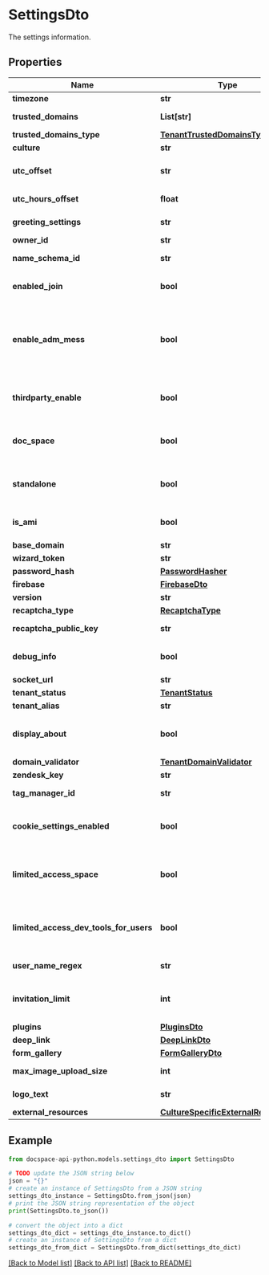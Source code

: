 # SettingsDto
The settings information.

## Properties

Name | Type | Description | Notes
------------ | ------------- | ------------- | -------------
**timezone** | **str** | The time zone. | [optional] 
**trusted_domains** | **List[str]** | The list of the trusted domains. | [optional] 
**trusted_domains_type** | [**TenantTrustedDomainsType**](TenantTrustedDomainsType.md) |  | [optional] 
**culture** | **str** | The language. | [optional] 
**utc_offset** | **str** | The UTC offset in the TimeSpan format. | [optional] 
**utc_hours_offset** | **float** | The UTC offset in hours. | [optional] 
**greeting_settings** | **str** | The greeting settings. | [optional] 
**owner_id** | **str** | The owner ID. | [optional] 
**name_schema_id** | **str** | The team template ID. | [optional] 
**enabled_join** | **bool** | Specifies if a user can join the portal or not. | [optional] 
**enable_adm_mess** | **bool** | Specifies if a user can send a message to the administrator when accessing the DocSpace portal or not. | [optional] 
**thirdparty_enable** | **bool** | Specifies if a user can connect third-party providers to the portal or not. | [optional] 
**doc_space** | **bool** | Specifies if this portal is a DocSpace portal or not. | [optional] 
**standalone** | **bool** | Indicates whether the system is running in standalone mode. | [optional] 
**is_ami** | **bool** | Specifies if this portal is the AMI instance or not. | [optional] 
**base_domain** | **str** | The base domain. | [optional] 
**wizard_token** | **str** | The wizard token. | [optional] 
**password_hash** | [**PasswordHasher**](PasswordHasher.md) |  | [optional] 
**firebase** | [**FirebaseDto**](FirebaseDto.md) |  | [optional] 
**version** | **str** | The portal version. | [optional] 
**recaptcha_type** | [**RecaptchaType**](RecaptchaType.md) |  | [optional] 
**recaptcha_public_key** | **str** | The ReCAPTCHA public key. | [optional] 
**debug_info** | **bool** | Specifies if the debug information will be sent or not. | [optional] 
**socket_url** | **str** | The socket URL. | [optional] 
**tenant_status** | [**TenantStatus**](TenantStatus.md) |  | [optional] 
**tenant_alias** | **str** | The tenant alias. | [optional] 
**display_about** | **bool** | Specifies whether to display the \&quot;About\&quot; portal section. | [optional] 
**domain_validator** | [**TenantDomainValidator**](TenantDomainValidator.md) |  | [optional] 
**zendesk_key** | **str** | The Zendesk key. | [optional] 
**tag_manager_id** | **str** | The tag manager ID. | [optional] 
**cookie_settings_enabled** | **bool** | Specifies whether the cookie settings are enabled. | [optional] 
**limited_access_space** | **bool** | Specifies whether the access to the space management is limited or not. | [optional] 
**limited_access_dev_tools_for_users** | **bool** | Specifies whether the access to the Developer Tools is limited for users or not. | [optional] 
**user_name_regex** | **str** | The user name validation regex. | [optional] 
**invitation_limit** | **int** | The maximum number of invitations to the portal. | [optional] 
**plugins** | [**PluginsDto**](PluginsDto.md) |  | [optional] 
**deep_link** | [**DeepLinkDto**](DeepLinkDto.md) |  | [optional] 
**form_gallery** | [**FormGalleryDto**](FormGalleryDto.md) |  | [optional] 
**max_image_upload_size** | **int** | The maximum image upload size. | [optional] 
**logo_text** | **str** | The white label logo text. | [optional] 
**external_resources** | [**CultureSpecificExternalResources**](CultureSpecificExternalResources.md) |  | [optional] 

## Example

```python
from docspace-api-python.models.settings_dto import SettingsDto

# TODO update the JSON string below
json = "{}"
# create an instance of SettingsDto from a JSON string
settings_dto_instance = SettingsDto.from_json(json)
# print the JSON string representation of the object
print(SettingsDto.to_json())

# convert the object into a dict
settings_dto_dict = settings_dto_instance.to_dict()
# create an instance of SettingsDto from a dict
settings_dto_from_dict = SettingsDto.from_dict(settings_dto_dict)
```
[[Back to Model list]](../README.md#documentation-for-models) [[Back to API list]](../README.md#documentation-for-api-endpoints) [[Back to README]](../README.md)


